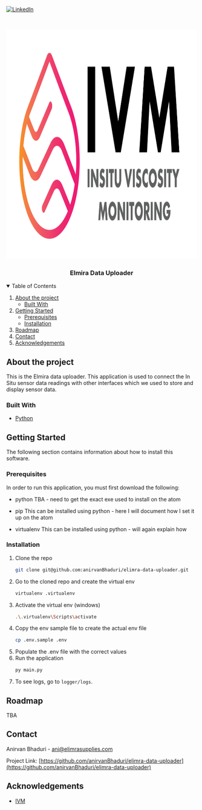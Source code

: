 <!--
*** Thanks for checking out the Best-README-Template. If you have a suggestion
*** that would make this better, please fork the repo and create a pull request
*** or simply open an issue with the tag "enhancement".
*** Thanks again! Now go create something AMAZING! :D
-->



<!-- PROJECT SHIELDS -->
<!--
*** I'm using markdown "reference style" links for readability.
*** Reference links are enclosed in brackets [ ] instead of parentheses ( ).
*** See the bottom of this document for the declaration of the reference variables
*** for contributors-url, forks-url, etc. This is an optional, concise syntax you may use.
*** https://www.markdownguide.org/basic-syntax/#reference-style-links
-->
[![LinkedIn][linkedin-shield]][linkedin-url]



<!-- PROJECT LOGO -->
<br />
<p align="center">
  <a href="https://github.com/othneildrew/Best-README-Template">
    <img src="images/logo.png" alt="Logo" width="1294" height="606">
  </a>

  <h3 align="center">Elmira Data Uploader</h3>
</p>



<!-- TABLE OF CONTENTS -->
<details open="open">
  <summary>Table of Contents</summary>
  <ol>
    <li>
      <a href="#about-the-project">About the project</a>
      <ul>
        <li><a href="#built-with">Built With</a></li>
      </ul>
    </li>
    <li>
      <a href="#getting-started">Getting Started</a>
      <ul>
        <li><a href="#prerequisites">Prerequisites</a></li>
        <li><a href="#installation">Installation</a></li>
      </ul>
    </li>
    <li><a href="#roadmap">Roadmap</a></li>
    <li><a href="#contact">Contact</a></li>
    <li><a href="#acknowledgements">Acknowledgements</a></li>
  </ol>
</details>



<!-- ABOUT THE PROJECT -->
## About the project

This is the Elmira data uploader. This application is used to connect the In Situ sensor data readings with other interfaces which we used to store and
display sensor data.

### Built With

* [Python](https://www.python.org/)



<!-- GETTING STARTED -->
## Getting Started

The following section contains information about how to install this software.

### Prerequisites

In order to run this application, you must first download the following:

* python
  TBA - need to get the exact exe used to install on the atom

* pip
  This can be installed using python - here I will document how I set it up on the atom

* virtualenv
  This can be installed using python - will again explain how

### Installation

1. Clone the repo
   ```sh
   git clone git@github.com:anirvanBhaduri/elimra-data-uploader.git 
   ```
2. Go to the cloned repo and create the virtual env
   ```sh
   virtualenv .virtualenv
   ```
3. Activate the virtual env
   (windows)
   ```sh
   .\.virtualenv\Scripts\activate
   ```
4. Copy the env sample file to create the actual env file
   ```sh
   cp .env.sample .env
   ```
5. Populate the .env file with the correct values
6. Run the application
   ```sh
   py main.py
   ```
7. To see logs, go to `logger/logs`.



<!-- ROADMAP -->
## Roadmap

TBA



<!-- CONTACT -->
## Contact

Anirvan Bhaduri - ani@elimrasupplies.com

Project Link: [https://github.com/anirvanBhaduri/elimra-data-uploader](https://github.com/anirvanBhaduri/elimra-data-uploader)



<!-- ACKNOWLEDGEMENTS -->
## Acknowledgements
* [IVM](https://www.ivmweb.com/)



<!-- MARKDOWN LINKS & IMAGES -->
<!-- https://www.markdownguide.org/basic-syntax/#reference-style-links -->
[linkedin-shield]: https://img.shields.io/badge/-LinkedIn-black.svg?style=for-the-badge&logo=linkedin&colorB=555
[linkedin-url]: https://www.linkedin.com/in/anirvanb/
